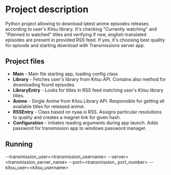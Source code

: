 # Project description

Python project allowing to download latest anime episodes releases according to user's Kitsu library.
It's checking "Currently watching" and "Planned to watched" titles and verifying if new, english-translated episodes are present in provided RSS feed.
If yes, it's choosing best quality for episode and starting download with Transmissions server app.

## Project files
- __Main__ -  Main file starting app, loading config class
- __Library__ - Fetches user's library from Kitsu API. Contains also method for downloading found episodes.
- __LibraryEntry__ - Looks for titles in RSS feed matching user's Kitsu library titles.
- __Anime__ - Single Anime from Kitsu Library API. Responsible for getting all available titles for released anime.
- __RSSEntry__ - Class based on nyaa.si RSS. Assigns particular resolutions to quality and creates a magnet link for given hash. 
- __Configuration__ - initiates reading arguments during app launch. Adds password for transmission app to windows password manager.

## Running
--transmission_user=<transmission_username> --server=<transmission_server_name> --port=<transmission_ port_number> --kitsu_user=<kitsu_username>